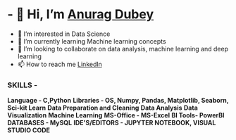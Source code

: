 <h1>- 👋 Hi, I’m <a href="https://www.linkedin.com/in/anuragdubey14">Anurag Dubey</a></h1>








- 👀 I’m interested in Data Science
- 🌱 I’m currently learning Machine learning concepts
- 💞️ I’m looking to collaborate on data analysis, machine learning and deep learning
- 📫 How to reach me <a href="https://www.linkedin.com/in/anuragdubey14">Linkedln</a>


<h3>SKILLS -</h3>

**Language - C,Python**
**Libraries - OS, Numpy, Pandas, Matplotlib, Seaborn, Sci-kit Learn**
**Data Preparation and Cleaning**
**Data Analysis**
**Data Visualization**
**Machine Learning**
**MS-Office - MS-Excel**
**BI Tools- PowerBI**
**DATABASES - MySQL**
**IDE'S/EDITORS - JUPYTER NOTEBOOK, VISUAL STUDIO CODE**
<!---
AnuragDubey14/AnuragDubey14 is a ✨ special ✨ repository because its `README.md` (this file) appears on your GitHub profile.
You can click the Preview link to take a look at your changes.
--->
